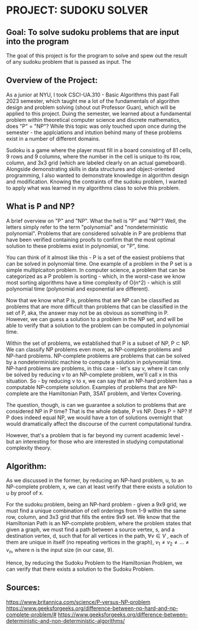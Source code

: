 # PROJECT: SUDOKU SOLVER

## Goal: To solve sudoku problems that are input into the program
The goal of this project is for the program to solve and spew out the result of any sudoku problem that is passed as input.
The

## Overview of the Project:
As a junior at NYU, I took CSCI-UA.310 - Basic Algorithms this past Fall 2023 semester, which taught me a lot of the fundamentals of algorithm design
and problem solving (shout out Professor Guan), which will be applied to this project. Duing the semester, we learned about a fundamental problem
within theoretical computer science and discrete mathematics, does "P" = "NP"? While this topic was only touched upon once during the semester - the applciations and intution behind many of these problems exist in a number of different domains.

Sudoku is a game where the player must fill in a board consisting of 81 cells, 9 rows and 9 columns, where the number in the cell is unique to its row, column, and 3x3 grid (which are labeled clearly on an actual gameboard). Alongside demonstrating skills in data structures and object-oriented programming, I
also wanted to demonstrate knowledge in algorithm design and modification. Knowing the contraints of the sudoku problem, I wanted to apply what was learned in my algorithms class to solve this problem.

## What is P and NP?
A brief overview on "P" and "NP". What the hell is "P" and "NP"? Well, the letters simply refer to the term "polynomial" and "nondeterministic polynomial". Problems that are considered solvable in P are problems that have been verified containing proofs to confirm that the most optimal solution to these problems exist in polynomial, or "P", time. 

You can think of it almost like this - P is a set of the easiest problems that can be solved in polynomial time. One example of a problem in the P set is a simple multiplcaiton problem. In computer science, a problem that can be categorized as a P problem is sorting - which, in the worst-case we know most sorting algorithms have a time complexity of O(n^2) - which is still polynomial time (polynomial and exponential are different). 

Now that we know what P is, problems that are NP can be classified as problems that are more difficult than problems that can be classified in the set of P, aka, the answer may not be as obvious as something in P. However, we can guess a solution to a problem in the NP set, and will be able to verify that a solution to the problem can be computed in polynomial time. 

Within the set of problems, we established that P is a subset of NP, P $\subset$ NP. We can classify NP problems even more, as NP-complete problems and NP-hard problems. NP-complete problems are problems that can be solved by a nondeterministic machine to compute a solution in polynomial time. NP-hard problems are problems, in this case - let's say v, where it can only be solved by reducing v to an NP-complete problem, we'll call x in this situation. So - by reducing v to x, we can say that an NP-hard problem has a computable NP-complete solution. Examples of problems that are NP-complete are the Hamiltonian Path, 3SAT problem, and Vertex Covering. 

The question, though, is can we guarantee a solution to problems that are considered NP in P time? That is the whole debate, P vs NP. Does P = NP? If P does indeed equal NP, we would have a ton of solutions overnight that would dramatically affect the discourse of the current computational tundra. 

However, that's a problem that is far beyond my current academic level - but an interesting for those who are interested in studying computational complexity theory.

## Algorithm:
As we discussed in the former, by reducing an NP-hard problem, u, to an NP-complete problem, x, we can at least verify that there exists a solution to u by proof of x. 

For the sudoku problem, being an NP-hard problem - given a 9x9 grid, we must find a unique combination of cell orderings from 1-9 within the same row, column, and 3x3 grid that fills the entire 9x9 set. We know that the Hamiltonian Path is an NP-complete problem, where the problem states that given a graph, we must find a path between a source vertex, s, and a destination vertex, d, such that for all vertices in the path, $\forall v \in V$ , each of them are unique in itself (no repeating vertices in the graph), $v_1 \neq v_2 \neq ... \neq v_n$, where n is the input size (in our case, 9).

Hence, by reducing the Sudoku Problem to the Hamiltonian Problem, we can verify that there exists a solution to the Sudoku Problem.

## Sources:
https://www.britannica.com/science/P-versus-NP-problem
https://www.geeksforgeeks.org/difference-between-np-hard-and-np-complete-problem/#
https://www.geeksforgeeks.org/difference-between-deterministic-and-non-deterministic-algorithms/
